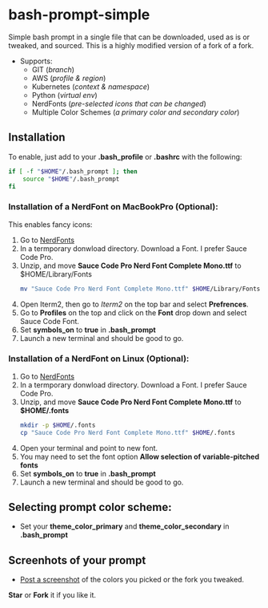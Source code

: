 # bash-prompt-simple
Simple bash prompt in a single file that can be downloaded, used as is or tweaked, and sourced. This is a highly modified version of a fork of a fork.

* Supports:
  * GIT   (*branch*)
  * AWS   (*profile & region*)
  * Kubernetes   (*context & namespace*)
  * Python   (*virtual env*)
  * NerdFonts   (*pre-selected icons that can be changed*)
  * Multiple Color Schemes   (*a primary color and secondary color*)

## Installation
To enable, just add to your **.bash_profile** or **.bashrc** with the following:
```sh
if [ -f "$HOME"/.bash_prompt ]; then
    source "$HOME"/.bash_prompt
fi
```

### Installation of a NerdFont on MacBookPro (Optional):
This enables fancy icons:
1. Go to [NerdFonts](https://www.nerdfonts.com/font-downloads)
1. In a termporary donwload directory. Download a Font. I prefer Sauce Code Pro.
1. Unzip, and move **Sauce Code Pro Nerd Font Complete Mono.ttf** to $HOME/Library/Fonts 
    ```sh
    mv "Sauce Code Pro Nerd Font Complete Mono.ttf" $HOME/Library/Fonts
    ```
1. Open Iterm2, then go to *Iterm2* on the top bar and select **Prefrences**.
1. Go to **Profiles** on the top and click on the **Font** drop down and select Sauce Code Font.
1. Set **symbols_on** to **true** in **.bash_prompt**
1. Launch a new terminal and should be good to go.

### Installation of a NerdFont on Linux (Optional):
1. Go to [NerdFonts](https://www.nerdfonts.com/font-downloads)
1. In a termporary donwload directory. Download a Font. I prefer Sauce Code Pro.
1. Unzip, and move **Sauce Code Pro Nerd Font Complete Mono.ttf** to **$HOME/.fonts** 
    ```sh
    mkdir -p $HOME/.fonts
    cp "Sauce Code Pro Nerd Font Complete Mono.ttf" $HOME/.fonts
    ```
1. Open your terminal and point to new font.
1. You may need to set the font option **Allow selection of variable-pitched fonts**
1. Set **symbols_on** to **true** in **.bash_prompt**
1. Launch a new terminal and should be good to go.

## Selecting prompt color scheme:
* Set your **theme_color_primary** and **theme_color_secondary** in **.bash_prompt**

## Screenhots of your prompt
* [Post a screenshot](https://github.com/bytebeast/bash-prompt-simple/discussions/3) of the colors you picked or the fork you tweaked. 


**Star** or **Fork** it if you like it.




